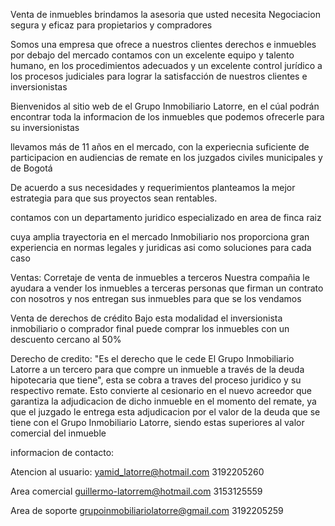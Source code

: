 Venta de inmuebles
brindamos la asesoria que usted necesita
Negociacion segura y eficaz para propietarios y compradores

Somos una empresa que ofrece a nuestros clientes derechos e inmuebles por debajo del mercado
contamos con un excelente equipo y talento humano, en los procedimientos adecuados y un excelente control jurídico a los procesos judiciales
para lograr la satisfacción de nuestros clientes e inversionistas

Bienvenidos al sitio web de el Grupo Inmobiliario Latorre, en el cúal podrán encontrar toda la informacion de los inmuebles que podemos ofrecerle para su inversionistas

llevamos más de 11 años en el mercado, con la experiecnia suficiente de participacion en audiencias de remate en los juzgados civiles municipales y de Bogotá




De acuerdo a sus necesidades y requerimientos planteamos la mejor estrategia para que sus proyectos sean rentables.

contamos con un departamento juridico especializado en area de finca raiz 

cuya amplia trayectoria en el mercado Inmobiliario nos proporciona gran experiencia en normas legales y juridicas asi como soluciones para cada caso 

Ventas: Corretaje de venta de inmuebles a terceros
Nuestra compañia le ayudara a vender los inmuebles a terceras personas que firman un contrato con nosotros y nos entregan sus inmuebles para que se los vendamos

Venta de derechos de crédito
Bajo esta modalidad el inversionista inmobiliario o comprador final puede comprar los inmuebles con un descuento cercano al 50%

Derecho de credito: 
"Es el derecho que le cede El Grupo Inmobiliario Latorre a un tercero para que compre un inmueble a través de la deuda hipotecaria que tiene", esta se cobra a traves del proceso juridico y su respectivo remate.
Esto convierte al cesionario en el nuevo acreedor que garantiza la adjudicacion de dicho inmueble en el momento del remate, ya que el juzgado le entrega esta adjudicacion por el valor de la deuda que se tiene con el Grupo Inmobiliario Latorre, siendo estas superiores al valor comercial del inmueble

informacion de contacto:

Atencion al usuario:
yamid_latorre@hotmail.com
3192205260

Area comercial
guillermo-latorrem@hotmail.com 
3153125559

Area de soporte
grupoinmobiliariolatorre@gmail.com 
3192205259
